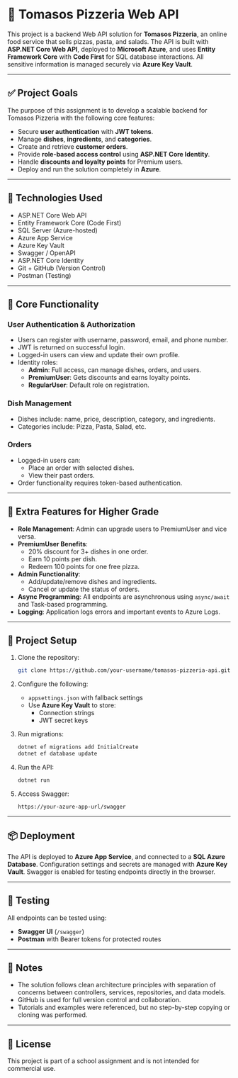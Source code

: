 # 🍕 Tomasos Pizzeria Web API

This project is a backend Web API solution for **Tomasos Pizzeria**, an online food service that sells pizzas, pasta, and salads. The API is built with **ASP.NET Core Web API**, deployed to **Microsoft Azure**, and uses **Entity Framework Core** with **Code First** for SQL database interactions. All sensitive information is managed securely via **Azure Key Vault**.

---

## ✅ Project Goals

The purpose of this assignment is to develop a scalable backend for Tomasos Pizzeria with the following core features:

- Secure **user authentication** with **JWT tokens**.
- Manage **dishes**, **ingredients**, and **categories**.
- Create and retrieve **customer orders**.
- Provide **role-based access control** using **ASP.NET Core Identity**.
- Handle **discounts and loyalty points** for Premium users.
- Deploy and run the solution completely in **Azure**.

---

## 🚀 Technologies Used

- ASP.NET Core Web API
- Entity Framework Core (Code First)
- SQL Server (Azure-hosted)
- Azure App Service
- Azure Key Vault
- Swagger / OpenAPI
- ASP.NET Core Identity
- Git + GitHub (Version Control)
- Postman (Testing)

---

## 🔐 Core Functionality

### User Authentication & Authorization

- Users can register with username, password, email, and phone number.
- JWT is returned on successful login.
- Logged-in users can view and update their own profile.
- Identity roles:
  - **Admin**: Full access, can manage dishes, orders, and users.
  - **PremiumUser**: Gets discounts and earns loyalty points.
  - **RegularUser**: Default role on registration.

### Dish Management

- Dishes include: name, price, description, category, and ingredients.
- Categories include: Pizza, Pasta, Salad, etc.

### Orders

- Logged-in users can:
  - Place an order with selected dishes.
  - View their past orders.
- Order functionality requires token-based authentication.

---

## 🌟 Extra Features for Higher Grade

- **Role Management**: Admin can upgrade users to PremiumUser and vice versa.
- **PremiumUser Benefits**:
  - 20% discount for 3+ dishes in one order.
  - Earn 10 points per dish.
  - Redeem 100 points for one free pizza.
- **Admin Functionality**:
  - Add/update/remove dishes and ingredients.
  - Cancel or update the status of orders.
- **Async Programming**: All endpoints are asynchronous using `async/await` and Task-based programming.
- **Logging**: Application logs errors and important events to Azure Logs.

---

## 🧰 Project Setup

1. Clone the repository:
   ```bash
   git clone https://github.com/your-username/tomasos-pizzeria-api.git
   ```

2. Configure the following:
   - `appsettings.json` with fallback settings
   - Use **Azure Key Vault** to store:
     - Connection strings
     - JWT secret keys

3. Run migrations:
   ```bash
   dotnet ef migrations add InitialCreate
   dotnet ef database update
   ```

4. Run the API:
   ```bash
   dotnet run
   ```

5. Access Swagger:
   ```
   https://your-azure-app-url/swagger
   ```

---

## 📦 Deployment

The API is deployed to **Azure App Service**, and connected to a **SQL Azure Database**. Configuration settings and secrets are managed with **Azure Key Vault**. Swagger is enabled for testing endpoints directly in the browser.

---

## 🧪 Testing

All endpoints can be tested using:

- **Swagger UI** (`/swagger`)
- **Postman** with Bearer tokens for protected routes

---

## 📝 Notes

- The solution follows clean architecture principles with separation of concerns between controllers, services, repositories, and data models.
- GitHub is used for full version control and collaboration.
- Tutorials and examples were referenced, but no step-by-step copying or cloning was performed.

---

## 📄 License

This project is part of a school assignment and is not intended for commercial use.
